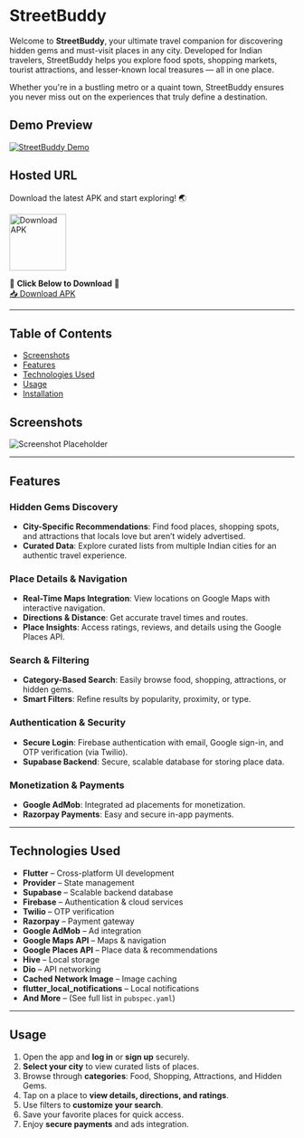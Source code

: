 # StreetBuddy

Welcome to **StreetBuddy**, your ultimate travel companion for discovering hidden gems and must-visit places in any city. Developed for Indian travelers, StreetBuddy helps you explore food spots, shopping markets, tourist attractions, and lesser-known local treasures — all in one place.

Whether you're in a bustling metro or a quaint town, StreetBuddy ensures you never miss out on the experiences that truly define a destination.

## Demo Preview
[![StreetBuddy Demo](https://img.youtube.com/vi/VIDEO_ID/1.jpg)](https://youtu.be/VIDEO_ID)  

## Hosted URL  
Download the latest APK and start exploring! 🌏  

<a href="YOUR_APK_URL" target="_blank">
  <img src="YOUR_DOWNLOAD_BUTTON_IMAGE" alt="Download APK" width="100" height ="100"/>
</a>  

🔽 **Click Below to Download** 🔽  
[📥 Download APK](YOUR_APK_URL)  

---

## Table of Contents
- [Screenshots](#screenshots)
- [Features](#features)
- [Technologies Used](#technologies-used)
- [Usage](#usage)
- [Installation](#installation)

## Screenshots
<!-- Add your screenshots here -->
![Screenshot Placeholder](YOUR_SCREENSHOT_LINK)

---

## Features

### Hidden Gems Discovery
- **City-Specific Recommendations**: Find food places, shopping spots, and attractions that locals love but aren’t widely advertised.
- **Curated Data**: Explore curated lists from multiple Indian cities for an authentic travel experience.

### Place Details & Navigation
- **Real-Time Maps Integration**: View locations on Google Maps with interactive navigation.
- **Directions & Distance**: Get accurate travel times and routes.
- **Place Insights**: Access ratings, reviews, and details using the Google Places API.

### Search & Filtering
- **Category-Based Search**: Easily browse food, shopping, attractions, or hidden gems.
- **Smart Filters**: Refine results by popularity, proximity, or type.

### Authentication & Security
- **Secure Login**: Firebase authentication with email, Google sign-in, and OTP verification (via Twilio).
- **Supabase Backend**: Secure, scalable database for storing place data.

### Monetization & Payments
- **Google AdMob**: Integrated ad placements for monetization.
- **Razorpay Payments**: Easy and secure in-app payments.

---

## Technologies Used

- **Flutter** – Cross-platform UI development
- **Provider** – State management
- **Supabase** – Scalable backend database
- **Firebase** – Authentication & cloud services
- **Twilio** – OTP verification
- **Razorpay** – Payment gateway
- **Google AdMob** – Ad integration
- **Google Maps API** – Maps & navigation
- **Google Places API** – Place data & recommendations
- **Hive** – Local storage
- **Dio** – API networking
- **Cached Network Image** – Image caching
- **flutter_local_notifications** – Local notifications
- **And More** – (See full list in `pubspec.yaml`)

---

## Usage

1. Open the app and **log in** or **sign up** securely.
2. **Select your city** to view curated lists of places.
3. Browse through **categories**: Food, Shopping, Attractions, and Hidden Gems.
4. Tap on a place to **view details, directions, and ratings**.
5. Use filters to **customize your search**.
6. Save your favorite places for quick access.
7. Enjoy **secure payments** and ads integration.
